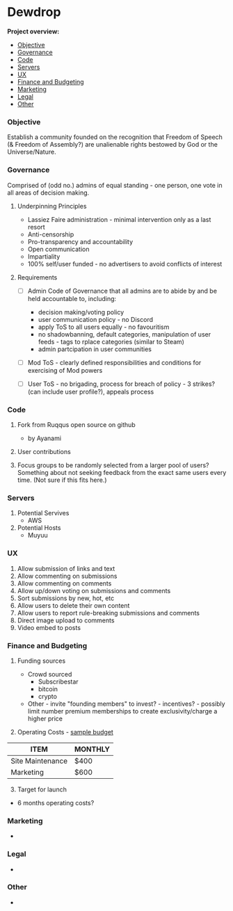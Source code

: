 # Dewdrop 

**Project overview:**

* [Objective](https://github.com/CircusMind/Dd/blob/main/README.md#objective)
* [Governance](https://github.com/CircusMind/Dd/blob/main/README.md#governance)
* [Code](https://github.com/CircusMind/Dd/blob/main/README.md#code)
* [Servers](https://github.com/CircusMind/Dd/blob/main/README.md#servers)
* [UX](https://github.com/CircusMind/Dd/blob/main/README.md#ux)
* [Finance and Budgeting](https://github.com/CircusMind/Dd/blob/main/README.md#finance-and-budgeting)
* [Marketing](https://github.com/CircusMind/Dd/blob/main/README.md#marketing)
* [Legal](https://github.com/CircusMind/Dd/blob/main/README.md#legal)
* [Other](https://github.com/CircusMind/Dd/blob/main/README.md#other)


### Objective

Establish a community founded on the recognition that Freedom of Speech (& Freedom of Assembly?) are unalienable rights bestowed by God or the Universe/Nature.


### Governance

Comprised of (odd no.) admins of equal standing - one person, one vote in all areas of decision making.

1. Underpinning Principles
   * Lassiez Faire administration - minimal intervention only as a last resort
   * Anti-censorship
   * Pro-transparency and accountability
   * Open communication
   * Impartiality
   * 100% self/user funded - no advertisers to avoid conflicts of interest

2. Requirements
   - [ ] Admin Code of Governance that all admins are to abide by and be held accountable to, including:
     * decision making/voting policy
     * user communication policy - no Discord
     * apply ToS to all users equally - no favouritism
     * no shadowbanning, default categories, manipulation of user feeds - tags to rplace categories (similar to Steam)
     * admin partcipation in user communities
   - [ ] Mod ToS - clearly defined responsibilities and conditions for exercising of Mod powers
   - [ ] User ToS - no brigading, process for breach of policy - 3 strikes? (can include user profile?), appeals process
   

### Code

1. Fork from Ruqqus open source on github
     * by Ayanami

2. User contributions

3. Focus groups to be randomly selected from a larger pool of users? Something about not seeking feedback from the exact same users every time. (Not sure if this fits here.)


### Servers
1. Potential Servives
   * AWS
2. Potential Hosts
   * Muyuu


### UX
1. Allow submission of links and text
2. Allow commenting on submissions
3. Allow commenting on comments
4. Allow up/down voting on submissions and comments
5. Sort submissions by new, hot, etc
6. Allow users to delete their own content
7. Allow users to report rule-breaking submissions and comments
8. Direct image upload to comments
9. Video embed to posts


### Finance and Budgeting

1. Funding sources
   * Crowd sourced
     * Subscribestar
     * bitcoin
     * crypto
   * Other - invite "founding members" to invest? - incentives? - possibly limit number premium memberships to create exclusivity/charge a higher price
   

2. Operating Costs - [sample budget](https://github.com/ruqqus/ruqqus/blob/master/docs/contribute/design.md)

| ITEM     |    MONTHLY    |
| ------------- | ------------- |
| Site Maintenance  |  $400  |
| Marketing  | $600  |


3. Target for launch
* 6 months operating costs?


### Marketing

*

### Legal

* 

### Other

*
